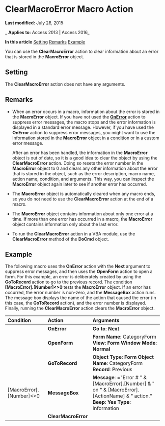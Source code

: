 
# ClearMacroError Macro Action

 **Last modified:** July 28, 2015

 _ **Applies to:** Access 2013 | Access 2016_

 **In this article**
[Setting](#sectionSection0)
[Remarks](#sectionSection1)
[Example](#sectionSection2)


You can use the  **ClearMacroError** action to clear information about an error that is stored in the **MacroError** object.

## Setting
<a name="sectionSection0"> </a>

The  **ClearMacroError** action does not have any arguments.


## Remarks
<a name="sectionSection1"> </a>


- When an error occurs in a macro, information about the error is stored in the  **MacroError** object. If you have not used the **[OnError](5c6073c4-2c0f-0ed2-83b0-477636e2d81c.md)** action to suppress error messages, the macro stops and the error information is displayed in a standard error message. However, if you have used the **OnError** action to suppress error messages, you might want to use the information stored in the **MacroError** object in a condition or in a custom error message.
    
    After an error has been handled, the information in the  **MacroError** object is out of date, so it is a good idea to clear the object by using the **ClearMacroError** action. Doing so resets the error number in the **MacroError** object to 0 and clears any other information about the error that is stored in the object, such as the error description, macro name, action name, condition, and arguments. This way, you can inspect the **MacroError** object again later to see if another error has occurred.
    
- The  **MacroError** object is automatically cleared when any macro ends, so you do not need to use the **ClearMacroError** action at the end of a macro.
    
- The  **MacroError** object contains information about only one error at a time. If more than one error has occurred in a macro, the **MacroError** object contains information only about the last error.
    
- To run the  **ClearMacroError** action in a VBA module, use the **ClearMacroError** method of the **DoCmd** object.
    

## Example
<a name="sectionSection2"> </a>

The following macro uses the  **OnError** action with the **Next** argument to suppress error messages, and then uses the **OpenForm** action to open a form. For this example, an error is deliberately created by using the **GoToRecord** action to go to the previous record. The condition **[MacroError].[Number]<>0** tests the **MacroError** object. If an error has occurred, the error number is non-zero, and the **MessageBox** action runs. The message box displays the name of the action that caused the error (in this case, the **GoToRecord** action), and the error number is displayed. Finally, running the **ClearMacroError** action clears the **MacroError** object.



|**Condition**|**Action**|**Arguments**|
|:-----|:-----|:-----|
||**OnError**|**Go to**: **Next**|
||**OpenForm**|**Form Name**: CategoryForm **View**: **Form** **Window Mode**: **Normal**|
||**GoToRecord**|**Object Type**: **Form** **Object Name**: CategoryForm **Record**: Previous|
|[MacroError].[Number]<>0|**MessageBox**|**Message**: ="Error # " &amp; [MacroError].[Number] &amp; " on " &amp; [MacroError].[ActionName] &amp; " action." **Beep**: **Yes** **Type**: Information|
||**ClearMacroError**||
